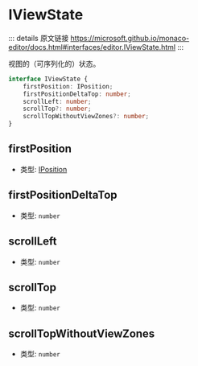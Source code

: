 # IViewState
        
::: details 原文链接
https://microsoft.github.io/monaco-editor/docs.html#interfaces/editor.IViewState.html
:::

视图的（可序列化的）状态。

```ts
interface IViewState {
    firstPosition: IPosition;
    firstPositionDeltaTop: number;
    scrollLeft: number;
    scrollTop?: number;
    scrollTopWithoutViewZones?: number;
}
```
## firstPosition
- 类型: [IPosition](/api/IPosition.md)
## firstPositionDeltaTop
- 类型: `number`
## scrollLeft
- 类型: `number`
## scrollTop
- 类型: `number`
## scrollTopWithoutViewZones
- 类型: `number`